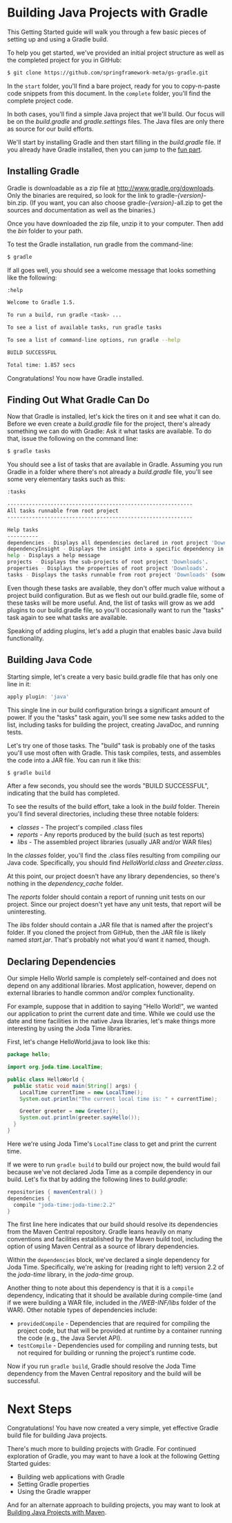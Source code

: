 Building Java Projects with Gradle
==================================
This Getting Started guide will walk you through a few basic pieces of setting up and using a Gradle build.

To help you get started, we've provided an initial project structure as well as the completed project for you in GitHub:

```sh
$ git clone https://github.com/springframework-meta/gs-gradle.git
```

In the `start` folder, you'll find a bare project, ready for you to copy-n-paste code snippets from this document. In the `complete` folder, you'll find the complete project code. 

In both cases, you'll find a simple Java project that we'll build. Our focus will be on the _build.gradle_ and _gradle.settings_ files. The Java files are only there as source for our build efforts.

We'll start by installing Gradle and then start filling in the _build.gradle_ file. If you already have Gradle installed, then you can jump to the [fun part](#finding-out-what-gradle-can-do).

Installing Gradle
-----------------
Gradle is downloadable as a zip file at http://www.gradle.org/downloads. Only the binaries are required, so look for the link to gradle-_{version}_-bin.zip. (If you want, you can also choose gradle-_{version}_-all.zip to get the sources and documentation as well as the binaries.)

Once you have downloaded the zip file, unzip it to your computer. Then add the _bin_ folder to your path.

To test the Gradle installation, run gradle from the command-line:

```sh
$ gradle
```

If all goes well, you should see a welcome message that looks something like the following:

```sh
:help

Welcome to Gradle 1.5.

To run a build, run gradle <task> ...

To see a list of available tasks, run gradle tasks

To see a list of command-line options, run gradle --help

BUILD SUCCESSFUL

Total time: 1.857 secs 
```

Congratulations! You now have Gradle installed.

Finding Out What Gradle Can Do
------------------------------
Now that Gradle is installed, let's kick the tires on it and see what it can do. Before we even create a _build.gradle_ file for the project, there's already something we can do with Gradle: Ask it what tasks are available. To do that, issue the following on the command line:

```sh
$ gradle tasks
```

You should see a list of tasks that are available in Gradle. Assuming you run Gradle in a folder where there's not already a _build.gradle_ file, you'll see some very elementary tasks such as this:

```sh
:tasks

------------------------------------------------------------
All tasks runnable from root project
------------------------------------------------------------

Help tasks
----------
dependencies - Displays all dependencies declared in root project 'Downloads'.
dependencyInsight - Displays the insight into a specific dependency in root project 'Downloads'.
help - Displays a help message
projects - Displays the sub-projects of root project 'Downloads'.
properties - Displays the properties of root project 'Downloads'.
tasks - Displays the tasks runnable from root project 'Downloads' (some of the displayed tasks may belong to subprojects).
```

Even though these tasks are available, they don't offer much value without a project build configuration. But as we flesh out our build.gradle file, some of these tasks will be more useful. And, the list of tasks will grow as we add plugins to our build.gradle file, so  you'll occasionally want to run the "tasks" task again to see what tasks are available.

Speaking of adding plugins, let's add a plugin that enables basic Java build functionality.

Building Java Code
------------------
Starting simple, let's create a very basic build.gradle file that has only one line in it:

```groovy
apply plugin: 'java'
```

This single line in our build configuration brings a significant amount of power. If you the "tasks" task again, you'll see some new tasks added to the list, including tasks for building the project, creating JavaDoc, and running tests.

Let's try one of those tasks. The "build" task is probably one of the tasks you'll use most often with Gradle. This task compiles, tests, and assembles the code into a JAR file. You can run it like this:

```sh
$ gradle build
```

After a few seconds, you should see the words "BUILD SUCCESSFUL", indicating that the build has completed. 

To see the results of the build effort, take a look in the _build_ folder. Therein you'll find several directories, including these three notable folders:

* _classes_ - The project's compiled .class files
* _reports_ - Any reports produced by the build (such as test reports)
* _libs_ - The assembled project libraries (usually JAR and/or WAR files)

In the _classes_ folder, you'll find the .class files resulting from compiling our Java code. Specifically, you should find _HelloWorld.class_ and _Greeter.class_.

At this point, our project doesn't have any library dependencies, so there's nothing in the *dependency_cache* folder.

The _reports_ folder should contain a report of running unit tests on our project. Since our project doesn't yet have any unit tests, that report will be uninteresting.

The _libs_ folder should contain a JAR file that is named after the project's folder. If you cloned the project from GitHub, then the JAR file is likely named _start.jar_. That's probably not what you'd want it named, though.

Declaring Dependencies
----------------------
Our simple Hello World sample is completely self-contained and does not depend on any additional libraries. Most application, however, depend on external libraries to handle common and/or complex functionality.

For example, suppose that in addition to saying "Hello World!", we wanted our application to print the current date and time. While we could use the date and time facilities in the native Java libraries, let's make things more interesting by using the Joda Time libraries.

First, let's change HelloWorld.java to look like this:

```java
package hello;

import org.joda.time.LocalTime;

public class HelloWorld {
  public static void main(String[] args) {
    LocalTime currentTime = new LocalTime();
    System.out.println("The current local time is: " + currentTime);

    Greeter greeter = new Greeter();
    System.out.println(greeter.sayHello());
  }
}
```

Here we're using Joda Time's `LocalTime` class to get and print the current time. 

If we were to run `gradle build` to build our project now, the build would fail because we've not declared Joda Time as a compile dependency in our build. Let's fix that by adding the following lines to _build.gradle_:

```groovy
repositories { mavenCentral() }
dependencies {
  compile "joda-time:joda-time:2.2"
}
```

The first line here indicates that our build should resolve its dependencies from the Maven Central repository. Gradle leans heavily on many conventions and facilities established by the Maven build tool, including the option of using Maven Central as a source of library dependencies.

Within the `dependencies` block, we've declared a single dependency for Joda Time. Specifically, we're asking for (reading right to left) version 2.2 of the _joda-time_ library, in the _joda-time_ group. 

Another thing to note about this dependency is that it is a `compile` dependency, indicating that it should be available during compile-time (and if we were building a WAR file, included in the _/WEB-INF/libs_ folder of the WAR). Other notable types of dependencies include:

* `providedCompile` - Dependencies that are required for compiling the project code, but that will be provided at runtime by a container running the code (e.g., the Java Servlet API).
* `testCompile` - Dependencies used for compiling and running tests, but not required for building or running the project's runtime code.

Now if you run `gradle build`, Gradle should resolve the Joda Time dependency from the Maven Central repository and the build will be successful.

Next Steps
==========
Congratulations! You have now created a very simple, yet effective Gradle build file for building Java projects.

There's much more to building projects with Gradle. For continued exploration of Gradle, you may want to have a look at the following Getting Started guides:

* Building web applications with Gradle
* Setting Gradle properties
* Using the Gradle wrapper

And for an alternate approach to building projects, you may want to look at [Building Java Projects with Maven](https://github.com/springframework-meta/gs-maven/blob/master/README.md).
